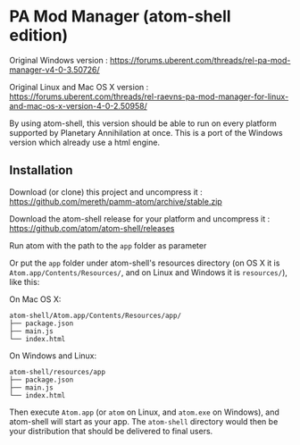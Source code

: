 # PA Mod Manager (atom-shell edition)

Original Windows version : https://forums.uberent.com/threads/rel-pa-mod-manager-v4-0-3.50726/

Original Linux and Mac OS X version : https://forums.uberent.com/threads/rel-raevns-pa-mod-manager-for-linux-and-mac-os-x-version-4-0-2.50958/

By using atom-shell, this version should be able to run on every platform supported by Planetary Annihilation at once.
This is a port of the Windows version which already use a html engine.

## Installation

Download (or clone) this project and uncompress it : 
https://github.com/mereth/pamm-atom/archive/stable.zip

Download the atom-shell release for your platform and uncompress it : 
https://github.com/atom/atom-shell/releases

Run atom with the path to the `app` folder as parameter

Or put the `app` folder under atom-shell's resources directory (on OS X it is
`Atom.app/Contents/Resources/`, and on Linux and Windows it is `resources/`),
like this:

On Mac OS X:

```text
atom-shell/Atom.app/Contents/Resources/app/
├── package.json
├── main.js
└── index.html
```

On Windows and Linux:

```text
atom-shell/resources/app
├── package.json
├── main.js
└── index.html
```

Then execute `Atom.app` (or `atom` on Linux, and `atom.exe` on Windows), and
atom-shell will start as your app. The `atom-shell` directory would then be
your distribution that should be delivered to final users.
